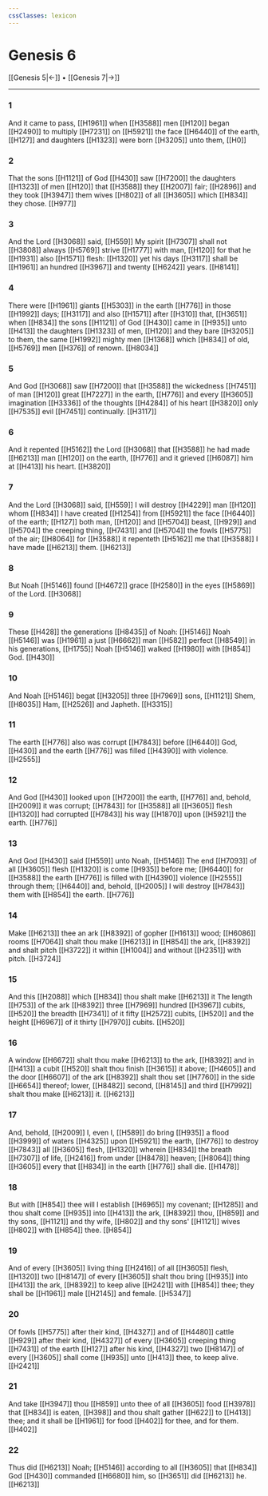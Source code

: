 ```yaml
---
cssClasses: lexicon
---
```

# Genesis 6

[[Genesis 5|←]] • [[Genesis 7|→]]

---

### 1
And it came to pass, [[H1961]] when [[H3588]] men [[H120]] began [[H2490]] to multiply [[H7231]] on [[H5921]] the face [[H6440]] of the earth, [[H127]] and daughters [[H1323]] were born [[H3205]] unto them, [[H0]]

### 2
That the sons [[H1121]] of God [[H430]] saw [[H7200]] the daughters [[H1323]] of men [[H120]] that [[H3588]] they [[H2007]] fair; [[H2896]] and they took [[H3947]] them wives [[H802]] of all [[H3605]] which [[H834]] they chose. [[H977]]

### 3
And the Lord [[H3068]] said, [[H559]] My spirit [[H7307]] shall not [[H3808]] always [[H5769]] strive [[H1777]] with man, [[H120]] for that he [[H1931]] also [[H1571]] flesh: [[H1320]] yet his days [[H3117]] shall be [[H1961]] an hundred [[H3967]] and twenty [[H6242]] years. [[H8141]]

### 4
There were [[H1961]] giants [[H5303]] in the earth [[H776]] in those [[H1992]] days; [[H3117]] and also [[H1571]] after [[H310]] that, [[H3651]] when [[H834]] the sons [[H1121]] of God [[H430]] came in [[H935]] unto [[H413]] the daughters [[H1323]] of men, [[H120]] and they bare [[H3205]] to them, the same [[H1992]] mighty men [[H1368]] which [[H834]] of old, [[H5769]] men [[H376]] of renown. [[H8034]]

### 5
And God [[H3068]] saw [[H7200]] that [[H3588]] the wickedness [[H7451]] of man [[H120]] great [[H7227]] in the earth, [[H776]] and every [[H3605]] imagination [[H3336]] of the thoughts [[H4284]] of his heart [[H3820]] only [[H7535]] evil [[H7451]] continually. [[H3117]]

### 6
And it repented [[H5162]] the Lord [[H3068]] that [[H3588]] he had made [[H6213]] man [[H120]] on the earth, [[H776]] and it grieved [[H6087]] him at [[H413]] his heart. [[H3820]]

### 7
And the Lord [[H3068]] said, [[H559]] I will destroy [[H4229]] man [[H120]] whom [[H834]] I have created [[H1254]] from [[H5921]] the face [[H6440]] of the earth; [[H127]] both man, [[H120]] and [[H5704]] beast, [[H929]] and [[H5704]] the creeping thing, [[H7431]] and [[H5704]] the fowls [[H5775]] of the air; [[H8064]] for [[H3588]] it repenteth [[H5162]] me that [[H3588]] I have made [[H6213]] them. [[H6213]]

### 8
But Noah [[H5146]] found [[H4672]] grace [[H2580]] in the eyes [[H5869]] of the Lord. [[H3068]]

### 9
These [[H428]] the generations [[H8435]] of Noah: [[H5146]] Noah [[H5146]] was [[H1961]] a just [[H6662]] man [[H582]] perfect [[H8549]] in his generations, [[H1755]] Noah [[H5146]] walked [[H1980]] with [[H854]] God. [[H430]]

### 10
And Noah [[H5146]] begat [[H3205]] three [[H7969]] sons, [[H1121]] Shem, [[H8035]] Ham, [[H2526]] and Japheth. [[H3315]]

### 11
The earth [[H776]] also was corrupt [[H7843]] before [[H6440]] God, [[H430]] and the earth [[H776]] was filled [[H4390]] with violence. [[H2555]]

### 12
And God [[H430]] looked upon [[H7200]] the earth, [[H776]] and, behold, [[H2009]] it was corrupt; [[H7843]] for [[H3588]] all [[H3605]] flesh [[H1320]] had corrupted [[H7843]] his way [[H1870]] upon [[H5921]] the earth. [[H776]]

### 13
And God [[H430]] said [[H559]] unto Noah, [[H5146]] The end [[H7093]] of all [[H3605]] flesh [[H1320]] is come [[H935]] before me; [[H6440]] for [[H3588]] the earth [[H776]] is filled with [[H4390]] violence [[H2555]] through them; [[H6440]] and, behold, [[H2005]] I will destroy [[H7843]] them with [[H854]] the earth. [[H776]]

### 14
Make [[H6213]] thee an ark [[H8392]] of gopher [[H1613]] wood; [[H6086]] rooms [[H7064]] shalt thou make [[H6213]] in [[H854]] the ark, [[H8392]] and shalt pitch [[H3722]] it within [[H1004]] and without [[H2351]] with pitch. [[H3724]]

### 15
And this [[H2088]] which [[H834]] thou shalt make [[H6213]] it The length [[H753]] of the ark [[H8392]] three [[H7969]] hundred [[H3967]] cubits, [[H520]] the breadth [[H7341]] of it fifty [[H2572]] cubits, [[H520]] and the height [[H6967]] of it thirty [[H7970]] cubits. [[H520]]

### 16
A window [[H6672]] shalt thou make [[H6213]] to the ark, [[H8392]] and in [[H413]] a cubit [[H520]] shalt thou finish [[H3615]] it above; [[H4605]] and the door [[H6607]] of the ark [[H8392]] shalt thou set [[H7760]] in the side [[H6654]] thereof; lower, [[H8482]] second, [[H8145]] and third [[H7992]] shalt thou make [[H6213]] it. [[H6213]]

### 17
And, behold, [[H2009]] I, even I, [[H589]] do bring [[H935]] a flood [[H3999]] of waters [[H4325]] upon [[H5921]] the earth, [[H776]] to destroy [[H7843]] all [[H3605]] flesh, [[H1320]] wherein [[H834]] the breath [[H7307]] of life, [[H2416]] from under [[H8478]] heaven; [[H8064]] thing [[H3605]] every that [[H834]] in the earth [[H776]] shall die. [[H1478]]

### 18
But with [[H854]] thee will I establish [[H6965]] my covenant; [[H1285]] and thou shalt come [[H935]] into [[H413]] the ark, [[H8392]] thou, [[H859]] and thy sons, [[H1121]] and thy wife, [[H802]] and thy sons' [[H1121]] wives [[H802]] with [[H854]] thee. [[H854]]

### 19
And of every [[H3605]] living thing [[H2416]] of all [[H3605]] flesh, [[H1320]] two [[H8147]] of every [[H3605]] shalt thou bring [[H935]] into [[H413]] the ark, [[H8392]] to keep alive [[H2421]] with [[H854]] thee; they shall be [[H1961]] male [[H2145]] and female. [[H5347]]

### 20
Of fowls [[H5775]] after their kind, [[H4327]] and of [[H4480]] cattle [[H929]] after their kind, [[H4327]] of every [[H3605]] creeping thing [[H7431]] of the earth [[H127]] after his kind, [[H4327]] two [[H8147]] of every [[H3605]] shall come [[H935]] unto [[H413]] thee, to keep alive. [[H2421]]

### 21
And take [[H3947]] thou [[H859]] unto thee of all [[H3605]] food [[H3978]] that [[H834]] is eaten, [[H398]] and thou shalt gather [[H622]] to [[H413]] thee; and it shall be [[H1961]] for food [[H402]] for thee, and for them. [[H402]]

### 22
Thus did [[H6213]] Noah; [[H5146]] according to all [[H3605]] that [[H834]] God [[H430]] commanded [[H6680]] him, so [[H3651]] did [[H6213]] he. [[H6213]]